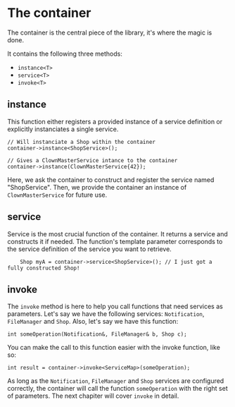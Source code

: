 The container
=============

The container is the central piece of the library, it's where the magic is done.

It contains the following three methods:

 * `instance<T>`
 * `service<T>`
 * `invoke<T>`

## instance
This function either registers a provided instance of a service definition or explicitly instanciates a single service.

    // Will instanciate a Shop within the container
    container->instance<ShopService>();
    
    // Gives a ClownMasterService intance to the container
    container->instance(ClownMasterService{42});

Here, we ask the container to construct and register the service named "ShopService". Then, we provide the container an instance of `ClownMasterService` for future use.

## service
Service is the most crucial function of the container. It returns a service and constructs it if needed. The function's template parameter corresponds to the service definition of the service you want to retrieve.

        Shop myA = container->service<ShopService>(); // I just got a fully constructed Shop!

## invoke
The `invoke` method is here to help you call functions that need services as parameters. Let's say we have the following services: `Notification`, `FileManager` and `Shop`. Also, let's say we have this function:

    int someOperation(Notification&, FileManager& b, Shop c);

You can make the call to this function easier with the invoke function, like so:

    int result = container->invoke<ServiceMap>(someOperation);

As long as the `Notification`, `FileManager` and `Shop` services are configured correctly, the container will call the function `someOperation` with the right set of parameters.
The next chapiter will cover `invoke` in detail.